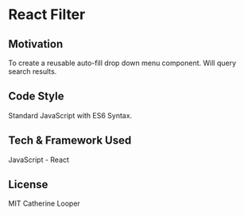 # React Filter

## Motivation

To create a reusable auto-fill drop down menu component. Will query search results.

## Code Style
Standard JavaScript with ES6 Syntax.
## Tech & Framework Used
JavaScript - React

## License

MIT Catherine Looper